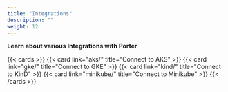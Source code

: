 ```yaml
---
title: "Integrations"
description: ""
weight: 12
---
```


**Learn about various Integrations with Porter**

{{< cards >}}
{{< card link="aks/" title="Connect to AKS" >}}
{{< card link="gke/" title="Connect to GKE" >}}
{{< card link="kind/" title="Connect to KinD" >}}
{{< card link="minikube/" title="Connect to Minikube" >}}
{{< /cards >}}
